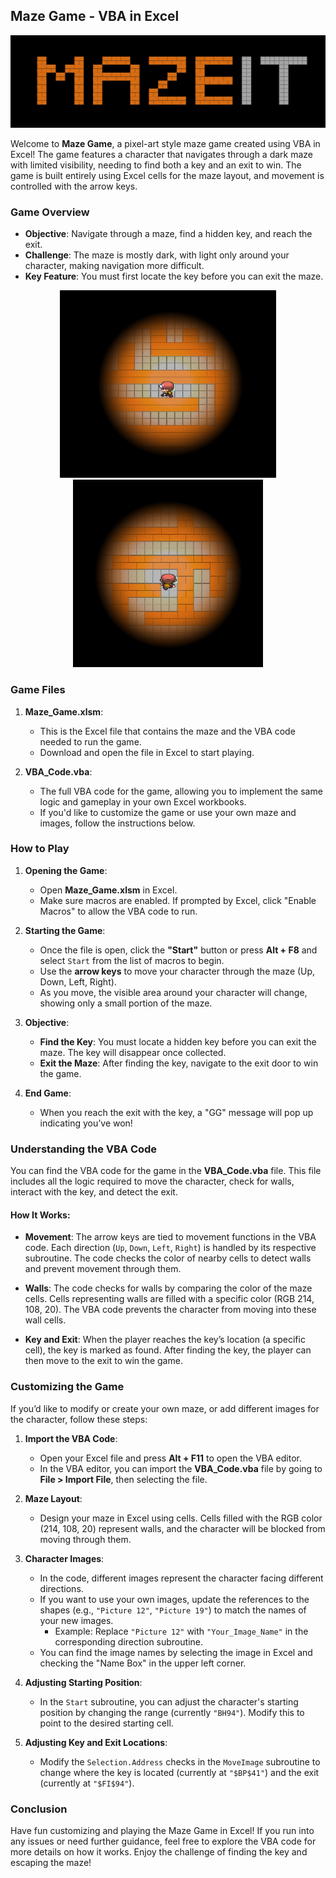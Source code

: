 ## Maze Game - VBA in Excel

![Title](Images/Title.png)

Welcome to **Maze Game**, a pixel-art style maze game created using VBA in Excel! The game features a character that navigates through a dark maze with limited visibility, needing to find both a key and an exit to win. The game is built entirely using Excel cells for the maze layout, and movement is controlled with the arrow keys.

### Game Overview

- **Objective**: Navigate through a maze, find a hidden key, and reach the exit.
- **Challenge**: The maze is mostly dark, with light only around your character, making navigation more difficult.
- **Key Feature**: You must first locate the key before you can exit the maze.

<p align="center"> <img src="Images/Image1.png" alt="Game Screenshot 1" height="300" /> <img src="Images/Image2.png" alt="Game Screenshot 2" height="300" /> </p>

### Game Files

1. **Maze_Game.xlsm**:
   - This is the Excel file that contains the maze and the VBA code needed to run the game.
   - Download and open the file in Excel to start playing.

2. **VBA_Code.vba**:
   - The full VBA code for the game, allowing you to implement the same logic and gameplay in your own Excel workbooks.
   - If you'd like to customize the game or use your own maze and images, follow the instructions below.

### How to Play

1. **Opening the Game**:
   - Open **Maze_Game.xlsm** in Excel.
   - Make sure macros are enabled. If prompted by Excel, click "Enable Macros" to allow the VBA code to run.
   
2. **Starting the Game**:
   - Once the file is open, click the **"Start"** button or press **Alt + F8** and select `Start` from the list of macros to begin.
   - Use the **arrow keys** to move your character through the maze (Up, Down, Left, Right).
   - As you move, the visible area around your character will change, showing only a small portion of the maze.

3. **Objective**:
   - **Find the Key**: You must locate a hidden key before you can exit the maze. The key will disappear once collected.
   - **Exit the Maze**: After finding the key, navigate to the exit door to win the game.

4. **End Game**:
   - When you reach the exit with the key, a "GG" message will pop up indicating you’ve won!

### Understanding the VBA Code

You can find the VBA code for the game in the **VBA_Code.vba** file. This file includes all the logic required to move the character, check for walls, interact with the key, and detect the exit.

#### How It Works:

- **Movement**: The arrow keys are tied to movement functions in the VBA code. Each direction (`Up`, `Down`, `Left`, `Right`) is handled by its respective subroutine. The code checks the color of nearby cells to detect walls and prevent movement through them.
  
- **Walls**: The code checks for walls by comparing the color of the maze cells. Cells representing walls are filled with a specific color (RGB 214, 108, 20). The VBA code prevents the character from moving into these wall cells.

- **Key and Exit**: When the player reaches the key’s location (a specific cell), the key is marked as found. After finding the key, the player can then move to the exit to win the game.

### Customizing the Game

If you’d like to modify or create your own maze, or add different images for the character, follow these steps:

1. **Import the VBA Code**:
   - Open your Excel file and press **Alt + F11** to open the VBA editor.
   - In the VBA editor, you can import the **VBA_Code.vba** file by going to **File > Import File**, then selecting the file.
   
2. **Maze Layout**:
   - Design your maze in Excel using cells. Cells filled with the RGB color (214, 108, 20) represent walls, and the character will be blocked from moving through them.

3. **Character Images**:
   - In the code, different images represent the character facing different directions.
   - If you want to use your own images, update the references to the shapes (e.g., `"Picture 12"`, `"Picture 19"`) to match the names of your new images.
     - Example: Replace `"Picture 12"` with `"Your_Image_Name"` in the corresponding direction subroutine.
   - You can find the image names by selecting the image in Excel and checking the "Name Box" in the upper left corner.

4. **Adjusting Starting Position**:
   - In the `Start` subroutine, you can adjust the character's starting position by changing the range (currently `"BH94"`). Modify this to point to the desired starting cell.

5. **Adjusting Key and Exit Locations**:
   - Modify the `Selection.Address` checks in the `MoveImage` subroutine to change where the key is located (currently at `"$BP$41"`) and the exit (currently at `"$FI$94"`).

### Conclusion

Have fun customizing and playing the Maze Game in Excel! If you run into any issues or need further guidance, feel free to explore the VBA code for more details on how it works. Enjoy the challenge of finding the key and escaping the maze!
